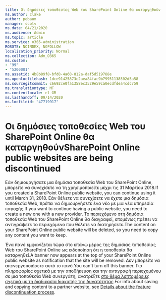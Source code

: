 ```yaml
---
title: Οι δημόσιες τοποθεσίες Web του SharePoint Online θα καταργηθούν
ms.author: clake
author: pebaum
manager: scotv
ms.date: 04/21/2020
ms.audience: Admin
ms.topic: article
ms.service: o365-administration
ROBOTS: NOINDEX, NOFOLLOW
localization_priority: Normal
ms.collection: Adm_O365
ms.custom:
- "99"
- "5200001"
ms.assetid: 4b8b89f8-bfd8-4a60-812a-daf5d519788e
ms.openlocfilehash: 1dce91425873c2aea84fac9b79951138502d5a58
ms.sourcegitcommit: c6692ce0fa1358ec3529e59ca0ecdfdea4cdc759
ms.translationtype: MT
ms.contentlocale: el-GR
ms.lasthandoff: 09/14/2020
ms.locfileid: "47719917"
---
```

# <a name="sharepoint-online-public-websites-are-being-discontinued"></a><span data-ttu-id="26800-102">Οι δημόσιες τοποθεσίες Web του SharePoint Online θα καταργηθούν</span><span class="sxs-lookup"><span data-stu-id="26800-102">SharePoint Online public websites are being discontinued</span></span>

<span data-ttu-id="26800-103">Εάν δημιουργήσατε μια δημόσια τοποθεσία Web του SharePoint Online, μπορείτε να συνεχίσετε να τη χρησιμοποιείτε μέχρι τις 31 Μαρτίου 2018.</span><span class="sxs-lookup"><span data-stu-id="26800-103">If you created a SharePoint Online public website, you can continue using it until March 31, 2018.</span></span> <span data-ttu-id="26800-104">Εάν θέλετε να συνεχίσετε να έχετε μια δημόσια τοποθεσία Web, πρέπει να δημιουργήσετε ένα νέο με μια νέα υπηρεσία παροχής.</span><span class="sxs-lookup"><span data-stu-id="26800-104">If you want to continue having a public website, you need to create a new one with a new provider.</span></span> <span data-ttu-id="26800-105">Το περιεχόμενο στη δημόσια τοποθεσία Web του SharePoint Online θα διαγραφεί, επομένως πρέπει να αντιγράψετε το περιεχόμενο που θέλετε να διατηρήσετε.</span><span class="sxs-lookup"><span data-stu-id="26800-105">The content on your SharePoint Online public website will be deleted, so you need to copy any content you want to keep.</span></span>
  
<span data-ttu-id="26800-106">Ένα πανό εμφανίζεται τώρα στο επάνω μέρος της δημόσιας τοποθεσίας Web του SharePoint Online ως ειδοποίηση ότι η τοποθεσία θα καταργηθεί.</span><span class="sxs-lookup"><span data-stu-id="26800-106">A banner now appears at the top of your SharePoint Online public website as notification that the site will be removed.</span></span> <span data-ttu-id="26800-107">Δεν μπορείτε να απενεργοποιήσετε αυτό το πανό.</span><span class="sxs-lookup"><span data-stu-id="26800-107">You can't turn off this banner.</span></span> <span data-ttu-id="26800-108">Για πληροφορίες σχετικά με την αποθήκευση και την αντιγραφή περιεχομένου σε μια τοποθεσία Web συνεργάτη, ανατρέξτε [στο θέμα λεπτομέρειες σχετικά με τη διαδικασία διακοπής της δυνατότητας](https://go.microsoft.com/fwlink/?linkid=866980).</span><span class="sxs-lookup"><span data-stu-id="26800-108">For info about saving and copying content to a partner website, see [Details about the feature discontinuation process](https://go.microsoft.com/fwlink/?linkid=866980).</span></span>
  